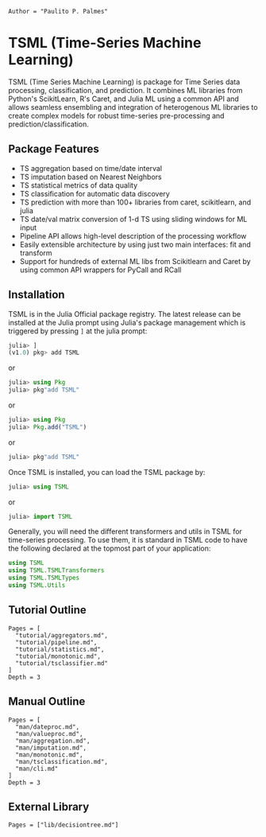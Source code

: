 ```@meta
Author = "Paulito P. Palmes"
```

# TSML (Time-Series Machine Learning)

TSML (Time Series Machine Learning) is package 
for Time Series data processing, classification,
and prediction. It combines ML libraries from Python's 
ScikitLearn, R's Caret, and Julia ML using a common API 
and allows seamless ensembling and integration of 
heterogenous ML libraries to create complex models 
for robust time-series pre-processing and prediction/classification.

## Package Features

- TS aggregation based on time/date interval
- TS imputation based on Nearest Neighbors
- TS statistical metrics of data quality
- TS classification for automatic data discovery
- TS prediction with more than 100+ libraries from caret, scikitlearn, and julia
- TS date/val matrix conversion of 1-d TS using sliding windows for ML input
- Pipeline API allows high-level description of the processing workflow
- Easily extensible architecture by using just two main interfaces: fit and transform
- Support for hundreds of external ML libs from Scikitlearn and Caret by using common API wrappers for PyCall and RCall


## Installation

TSML is in the Julia Official package registry. 
The latest release can be installed at the Julia 
prompt using Julia's package management which is triggered
by pressing `]` at the julia prompt:
```julia
julia> ]
(v1.0) pkg> add TSML
```

or

```julia
julia> using Pkg
julia> pkg"add TSML"
```

or

```julia
julia> using Pkg
julia> Pkg.add("TSML")
```

or 

```julia
julia> pkg"add TSML"
```
Once TSML is installed, you can load the TSML package by:

```julia
julia> using TSML
```

or 

```julia
julia> import TSML
```
Generally, you will need the different transformers and utils in TSML for
time-series processing. To use them, it is standard in TSML code to have the
following declared at the topmost part of your application:

```julia
using TSML 
using TSML.TSMLTransformers
using TSML.TSMLTypes
using TSML.Utils
```

## Tutorial Outline
```@contents
Pages = [
  "tutorial/aggregators.md",
  "tutorial/pipeline.md",
  "tutorial/statistics.md",
  "tutorial/monotonic.md",
  "tutorial/tsclassifier.md"
]
Depth = 3
```


## Manual Outline
```@contents
Pages = [
  "man/dateproc.md",
  "man/valueproc.md",
  "man/aggregation.md",
  "man/imputation.md",
  "man/monotonic.md",
  "man/tsclassification.md",
  "man/cli.md"
]
Depth = 3
```

## External Library
```@contents
Pages = ["lib/decisiontree.md"]
```

```@index
```
